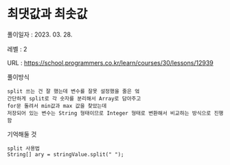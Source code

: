 # 최댓값과 최솟값
풀이일자 : 2023. 03. 28.  
    
레벨 : 2    

URL : https://school.programmers.co.kr/learn/courses/30/lessons/12939
    
풀이방식    

    split 쓰는 건 잘 했는데 변수를 잘못 설정했을 줄은 엌
    간단하게 split로 각 숫자를 분리해서 Array로 담아주고
    for문 돌려서 min값과 max 값을 찾았는데
    저장되어 있는 변수는 String 형태이므로 Integer 형태로 변환해서 비교하는 방식으로 진행함

기억해둘 것  
    
    split 사용법
    String[] ary = stringValue.split(" ");
